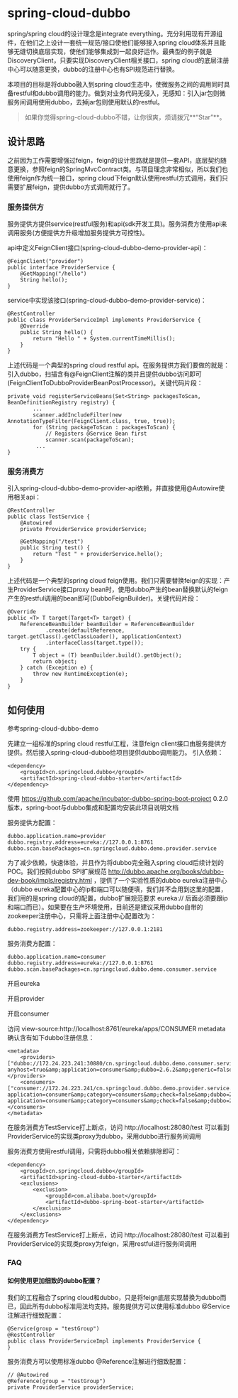 # spring-cloud-dubbo
spring/spring cloud的设计理念是integrate everything。充分利用现有开源组件，在他们之上设计一套统一规范/接口使他们能够接入spring cloud体系并且能够无缝切换底层实现，使他们能够集成到一起良好运作。最典型的例子就是DiscoveryClient，只要实现DiscoveryClient相关接口，spring cloud的底层注册中心可以随意更换，dubbo的注册中心也有SPI规范进行替换。

本项目的目标是将dubbo融入到spring cloud生态中，使微服务之间的调用同时具备restful和dubbo调用的能力。做到对业务代码无侵入，无感知：引入jar包则微服务间调用使用dubbo，去掉jar包则使用默认的restful。

> 如果你觉得spring-cloud-dubbo不错，让你很爽，烦请拨冗**“Star”**。

## 设计思路
之前因为工作需要增强过feign，feign的设计思路就是提供一套API，底层契约随意更换，参照feign的SpringMvcContract类。与项目理念非常相似，所以我们也使用feign作为统一接口，spring cloud下feign默认使用restful方式调用，我们只需要扩展feign，提供dubbo方式调用就行了。

### 服务提供方
服务提供方提供service(restful服务)和api(sdk开发工具)。服务消费方使用api来调用服务(方便提供方升级增加服务提供方可控性)。

api中定义FeignClient接口(spring-cloud-dubbo-demo-provider-api)：
```
@FeignClient("provider")
public interface ProviderService {
    @GetMapping("/hello")
    String hello();
}
```
service中实现该接口(spring-cloud-dubbo-demo-provider-service)：
```
@RestController
public class ProviderServiceImpl implements ProviderService {
    @Override
    public String hello() {
        return "Hello " + System.currentTimeMillis();
    }
}
```
上述代码是一个典型的spring cloud restful api。在服务提供方我们要做的就是：引入dubbo，扫描含有@FeignClient注解的类并且提供dubbo访问即可(FeignClientToDubboProviderBeanPostProcessor)。关键代码片段：
```
private void registerServiceBeans(Set<String> packagesToScan, BeanDefinitionRegistry registry) {
        ...
        scanner.addIncludeFilter(new AnnotationTypeFilter(FeignClient.class, true, true));
        for (String packageToScan : packagesToScan) {
            // Registers @Service Bean first
            scanner.scan(packageToScan);
         ...
}

```

### 服务消费方
引入spring-cloud-dubbo-demo-provider-api依赖，并直接使用@Autowire使用相关api：
```
@RestController
public class TestService {
    @Autowired
    private ProviderService providerService;

    @GetMapping("/test")
    public String test() {
        return "Test " + providerService.hello();
    }
}
```
上述代码是一个典型的spring cloud feign使用。我们只需要替换feign的实现：产生ProviderService接口proxy bean时，使用dubbo产生的bean替换默认的feign产生的restful调用的bean即可(DubboFeignBuilder)。关键代码片段：
```
@Override
public <T> T target(Target<T> target) {
    ReferenceBeanBuilder beanBuilder = ReferenceBeanBuilder
            .create(defaultReference, target.getClass().getClassLoader(), applicationContext)
            .interfaceClass(target.type());
    try {
        T object = (T) beanBuilder.build().getObject();
        return object;
    } catch (Exception e) {
        throw new RuntimeException(e);
    }
}
```
## 如何使用
参考spring-cloud-dubbo-demo

先建立一组标准的spring cloud restful工程，注意feign client接口由服务提供方提供。然后接入spring-cloud-dubbo给项目提供dubbo调用能力。
引入依赖：
```
<dependency>
    <groupId>cn.springcloud.dubbo</groupId>
    <artifactId>spring-cloud-dubbo-starter</artifactId>
</dependency>
```
使用 https://github.com/apache/incubator-dubbo-spring-boot-project 0.2.0版本，spring-boot与dubbo集成和配置均安装此项目说明文档

服务提供方配置：
```
dubbo.application.name=provider
dubbo.registry.address=eureka://127.0.0.1:8761
dubbo.scan.basePackages=cn.springcloud.dubbo.demo.provider.service
```
为了减少依赖，快速体验，并且作为将dubbo完全融入spring cloud后续计划的POC。我们按照dubbo SPI扩展规范 http://dubbo.apache.org/books/dubbo-dev-book/impls/registry.html ，提供了一个实验性质的dubbo eureka注册中心（dubbo eureka配置中心的ip和端口可以随便填，我们并不会用到这里的配置，我们用的是spring cloud的配置，dubbo扩展规范要求 eureka:// 后面必须要跟ip和端口而已）。如果要在生产环境使用，目前还是建议采用dubbo自带的zookeeper注册中心，只需将上面注册中心配置改为：
```
dubbo.registry.address=zookeeper://127.0.0.1:2181
```

服务消费方配置：
```
dubbo.application.name=consumer
dubbo.registry.address=eureka://127.0.0.1:8761
dubbo.scan.basePackages=cn.springcloud.dubbo.demo.consumer.service
```

开启eureka

开启provider

开启consumer

访问 view-source:http://localhost:8761/eureka/apps/CONSUMER metadata确认含有如下dubbo注册信息：
```
<metadata>
    <providers>["dubbo://172.24.223.241:30880/cn.springcloud.dubbo.demo.consumer.service.BarService?anyhost=true&amp;application=consumer&amp;dubbo=2.6.2&amp;generic=false&amp;interface=cn.springcloud.dubbo.demo.consumer.service.BarService&amp;methods=bar&amp;pid=9268&amp;side=provider&amp;timestamp=1528524172162"]</providers>
    <consumers>["consumer://172.24.223.241/cn.springcloud.dubbo.demo.provider.service.FooService?application=consumer&amp;category=consumers&amp;check=false&amp;dubbo=2.6.2&amp;interface=cn.springcloud.dubbo.demo.provider.service.FooService&amp;methods=foo&amp;pid=9268&amp;qos.enable=false&amp;side=consumer&amp;timestamp=1528524172906","consumer://172.24.223.241/cn.springcloud.dubbo.demo.provider.service.ProviderService?application=consumer&amp;category=consumers&amp;check=false&amp;dubbo=2.6.2&amp;interface=cn.springcloud.dubbo.demo.provider.service.ProviderService&amp;methods=hello&amp;pid=9268&amp;qos.enable=false&amp;side=consumer&amp;timestamp=1528524172823"]</consumers>
</metadata>
```
在服务消费方TestService打上断点，访问 http://localhost:28080/test 可以看到ProviderService的实现类proxy为dubbo，采用dubbo进行服务间调用

服务消费方使用restful调用，只需将dubbo相关依赖排除即可：
```
<dependency>
    <groupId>cn.springcloud.dubbo</groupId>
    <artifactId>spring-cloud-dubbo-starter</artifactId>
    <exclusions>
        <exclusion>
            <groupId>com.alibaba.boot</groupId>
            <artifactId>dubbo-spring-boot-starter</artifactId>
        </exclusion>
    </exclusions>
</dependency>
```
在服务消费方TestService打上断点，访问 http://localhost:28080/test 可以看到ProviderService的实现类proxy为feign，采用restful进行服务间调用

### FAQ
#### 如何使用更加细致的dubbo配置？
我们的工程融合了spring cloud和dubbo，只是将feign底层实现替换为dubbo而已，因此所有dubbo标准用法均支持。服务提供方可以使用标准dubbo @Service注解进行细致配置：
```
@Service(group = "testGroup")
@RestController
public class ProviderServiceImpl implements ProviderService {
}
```

服务消费方可以使用标准dubbo @Reference注解进行细致配置：
```
// @Autowired
@Reference(group = "testGroup")
private ProviderService providerService;
```


